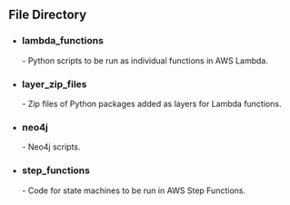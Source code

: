 <h2>File Directory</h2>
<ul>
  <li>
      <h3>lambda_functions</h3>
      <p>- Python scripts to be run as individual functions in AWS Lambda.</p>
  </li>
  
  <li>
      <h3>layer_zip_files</h3>
      <p>- Zip files of Python packages added as layers for Lambda functions.</p>
  </li>
  
  <li>
      <h3>neo4j</h3>
      <p>- Neo4j scripts.</p>
  </li>
  
  <li>
      <h3>step_functions</h3>
      <p>- Code for state machines to be run in AWS Step Functions.</p>
  </li>
  
</ul>
